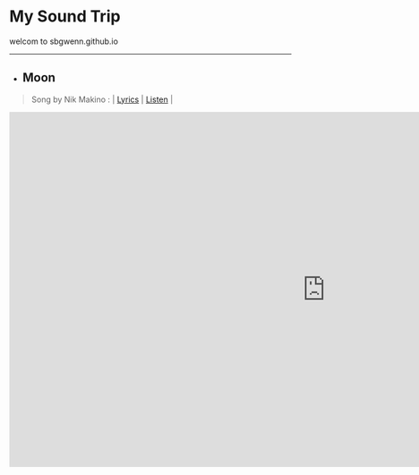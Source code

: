 # **My Sound Trip**
welcom to sbgwenn.github.io

___
- ## **Moon**
> Song by Nik Makino : | [Lyrics](Moonl.github.io) | [Listen](https://open.new.window.spotify.com/track/2oupN96VwNrbONyMtTWGjH?autoplay=true) |

<iframe width="1128" height="635" src="https://www.youtube.com/embed/I8PuR6RkrTU" title="Nik Makino ft. Flow G performs “Moon” LIVE on Wish 107.5 Bus" frameborder="0" allow="accelerometer; autoplay; clipboard-write; encrypted-media; gyroscope; picture-in-picture" allowfullscreen></iframe> 

